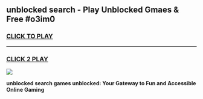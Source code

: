 
## unblocked search - Play Unblocked Gmaes & Free #o3im0
<h3>
<a href="https://news.freeplayer.one?title=unblocked_search&ref=24F">CLICK TO PLAY</a></h3>
<hr>

<h3>
<a href="https://news.freeplayer.one?title=unblocked_search&ref=24F">CLICK 2 PLAY</a>
  
</h3>

<a href="https://news.freeplayer.one?title=unblocked_search&ref=24F/"><img src="https://clearcache.store/games.png"></a>


**unblocked search games unblocked: Your Gateway to Fun and Accessible Online Gaming**
